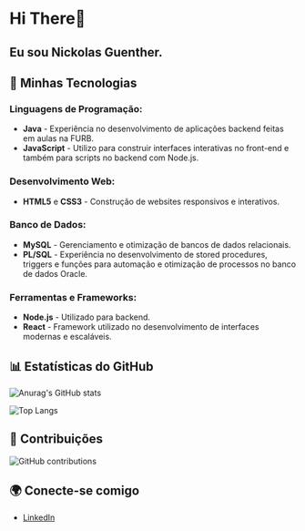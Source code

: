 # Hi There👋 
## Eu sou Nickolas Guenther.

## 🚀 Minhas Tecnologias

### Linguagens de Programação:
- **Java** - Experiência no desenvolvimento de aplicações backend feitas em aulas na FURB.
- **JavaScript** - Utilizo para construir interfaces interativas no front-end e também para scripts no backend com Node.js.

### Desenvolvimento Web:
- **HTML5** e **CSS3** - Construção de websites responsivos e interativos.

### Banco de Dados:
- **MySQL** - Gerenciamento e otimização de bancos de dados relacionais.
- **PL/SQL** - Experiência no desenvolvimento de stored procedures, triggers e funções para automação e otimização de processos no banco de dados Oracle.

### Ferramentas e Frameworks:
- **Node.js** - Utilizado para backend.
- **React** - Framework utilizado no desenvolvimento de interfaces modernas e escaláveis.

## 📊 Estatísticas do GitHub
![Anurag's GitHub stats](https://github-readme-stats.vercel.app/api?username=NEGuenther&show_icons=true&theme=tokyonight)

![Top Langs](https://github-readme-stats.vercel.app/api/top-langs/?username=NEGuenther&layout=compact)

## 📅 Contribuições
![GitHub contributions](https://github-readme-streak-stats.herokuapp.com/?user=NEGuenther&theme=tokyonight)


## 🌍 Conecte-se comigo
- [LinkedIn]([https://www.linkedin.com/in/seulinkedin/](https://www.linkedin.com/in/nickolas-guenther/))
